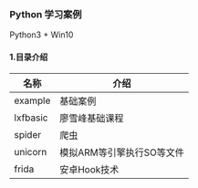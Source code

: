 ### Python 学习案例

Python3 + Win10

#### 1.目录介绍

| 名称 | 介绍 |
| --- | --- |
| example | 基础案例 |
| lxfbasic | 廖雪峰基础课程 |
| spider | 爬虫 |
| unicorn | 模拟ARM等引擎执行SO等文件 |
| frida | 安卓Hook技术 |
